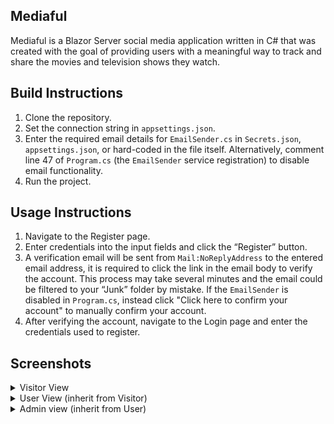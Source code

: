## Mediaful
Mediaful is a Blazor Server social media application written in C# that was created with the goal of providing users with a meaningful way to track and share the movies and television shows they watch.

## Build Instructions
1. Clone the repository.
2. Set the connection string in `appsettings.json`.
3. Enter the required email details for `EmailSender.cs` in `Secrets.json`, `appsettings.json`, or hard-coded in the file itself. Alternatively, comment line 47 of `Program.cs` (the `EmailSender` service registration) to disable email functionality.
4. Run the project.

## Usage Instructions
1.	Navigate to the Register page.
2.	Enter credentials into the input fields and click the “Register” button.
3.	A verification email will be sent from `Mail:NoReplyAddress` to the entered email address, it is required to click the link in the email body to verify the account. This process may take several minutes and the email could be filtered to your “Junk” folder by mistake. If the `EmailSender` is disabled in `Program.cs`, instead click "Click here to confirm your account" to manually confirm your account.
4.	After verifying the account, navigate to the Login page and enter the credentials used to register.

## Screenshots
<details>
  <summary>Visitor View</summary>
  <br />
  <img src="https://github.com/cr4shed/Mediaful/assets/63892494/974e28e7-277c-4766-b088-b6626c569644">
</details>

<details>
  <summary>User View (inherit from Visitor)</summary>
  <br />
  <img src="https://github.com/cr4shed/Mediaful/assets/63892494/1daad12f-601f-487b-849c-5c927495f079">
  <img src="https://github.com/cr4shed/Mediaful/assets/63892494/c0f2023d-cfa7-4df2-948a-51af41dbc63a">
  <img src="https://github.com/cr4shed/Mediaful/assets/63892494/f6514bb9-f24a-4674-8e4d-a04cbf167596">
  <img src="https://github.com/cr4shed/Mediaful/assets/63892494/785e73d6-b11f-44e2-b1b3-7c6d3f66660d">
  <img src="https://github.com/cr4shed/Mediaful/assets/63892494/3f0468f0-906d-477f-8a95-6b37a1cf5fe3">
</details>

<details>
  <summary>Admin view (inherit from User)</summary>
  <br />
  <img src="https://github.com/cr4shed/Mediaful/assets/63892494/bfe6c192-6d21-4e96-ad7b-03c7e9de60fc">
  <img src="https://github.com/cr4shed/Mediaful/assets/63892494/b8779b98-8006-4385-aaad-9ca4c98fdc5e">
  <img src="https://github.com/cr4shed/Mediaful/assets/63892494/c84c99a5-f716-43ec-9df0-0e30ff361bb5">
</details>
